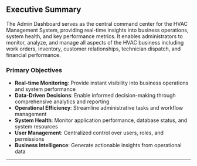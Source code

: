 ## Executive Summary

The Admin Dashboard serves as the central command center for the HVAC Management System, providing real-time insights into business operations, system health, and key performance metrics. It enables administrators to monitor, analyze, and manage all aspects of the HVAC business including work orders, inventory, customer relationships, technician dispatch, and financial performance.

### Primary Objectives
- **Real-time Monitoring**: Provide instant visibility into business operations and system performance
- **Data-Driven Decisions**: Enable informed decision-making through comprehensive analytics and reporting
- **Operational Efficiency**: Streamline administrative tasks and workflow management
- **System Health**: Monitor application performance, database status, and system resources
- **User Management**: Centralized control over users, roles, and permissions
- **Business Intelligence**: Generate actionable insights from operational data

---

